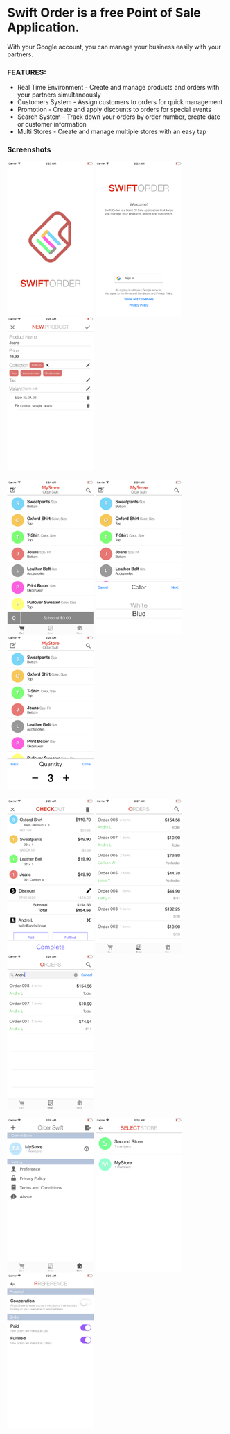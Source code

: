 # Swift Order is a free Point of Sale Application.

With your Google account, you can manage your business easily with your partners.

### FEATURES:

<ul>
  <li>Real Time Environment - Create and manage products and orders with your partners simultaneously</li>
  <li>Customers System - Assign customers to orders for quick management</li>
  <li>Promotion - Create and apply discounts to orders for special events</li>
  <li>Search System - Track down your orders by order number, create date or customer information</li>
  <li>Multi Stores - Create and manage multiple stores with an easy tap</li>
</ul>

### Screenshots

<img src="https://github.com/ErnestFan/Swift-Order/blob/master/Screenshots/Launch.png?raw=true" width="200">
<img src="https://github.com/ErnestFan/Swift-Order/blob/master/Screenshots/Login.png?raw=true" width="200">
<img src="https://github.com/ErnestFan/Swift-Order/blob/master/Screenshots/CreateProduct.png?raw=true" width="200"><br><br>
<img src="https://github.com/ErnestFan/Swift-Order/blob/master/Screenshots/Cart.png?raw=true" width="200">
<img src="https://github.com/ErnestFan/Swift-Order/blob/master/Screenshots/AddProductVariant.png?raw=true" width="200">
<img src="https://github.com/ErnestFan/Swift-Order/blob/master/Screenshots/AddProductQty.png?raw=true" width="200"><br><br>
<img src="https://github.com/ErnestFan/Swift-Order/blob/master/Screenshots/CheckOut.png?raw=true" width="200">
<img src="https://github.com/ErnestFan/Swift-Order/blob/master/Screenshots/Orders.png?raw=true" width="200">
<img src="https://github.com/ErnestFan/Swift-Order/blob/master/Screenshots/OrderSearch.png?raw=true" width="200"><br><br>
<img src="https://github.com/ErnestFan/Swift-Order/blob/master/Screenshots/Store.png?raw=true" width="200">
<img src="https://github.com/ErnestFan/Swift-Order/blob/master/Screenshots/SelectStore.png?raw=true" width="200">
<img src="https://github.com/ErnestFan/Swift-Order/blob/master/Screenshots/Preference.png?raw=true" width="200">
